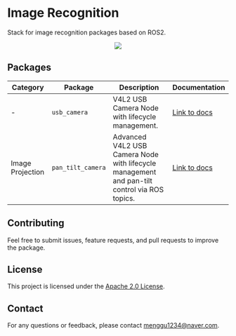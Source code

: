 # Image Recognition
Stack for image recognition packages based on ROS2.

<div align=center>
<img src="https://img.shields.io/badge/ROS-22314E?style=flat&logo=cplusplus&logoColor=white"/> 
</div>

## Packages
<div align=center>

| Category          | Package           | Description                                                         | Documentation                                        |
|-------------------|-------------------|---------------------------------------------------------------------|-----------------------------------------------------|
|   -   | `usb_camera`      | V4L2 USB Camera Node with lifecycle management.                     | [Link to docs](usb_camera/README.md)                |
|  Image Projection  | `pan_tilt_camera` | Advanced V4L2 USB Camera Node with lifecycle management and pan-tilt control via ROS topics. | [Link to docs](image_projection/pan_tilt_camera/README.md) |

</div>

## Contributing
Feel free to submit issues, feature requests, and pull requests to improve the package.

## License
This project is licensed under the [Apache 2.0 License](LICENSE).

## Contact
For any questions or feedback, please contact [menggu1234@naver.com][email].

[email]: mailto:menggu1234@naver.com
